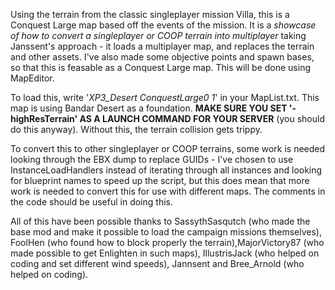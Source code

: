 Using the terrain from the classic singleplayer mission Villa, this is a Conquest Large map based off the events of the mission. It is a *showcase of how to convert a singleplayer or COOP terrain into multiplayer* taking Janssent's approach - it loads a multiplayer map, and replaces the terrain and other assets. I've also made some objective points and spawn bases, so that this is feasable as a Conquest Large map. This will be done using MapEditor.

To load this, write '*XP3_Desert ConquestLarge0 1*' in your MapList.txt. This map is using Bandar Desert as a foundation. 
**MAKE SURE YOU SET '-highResTerrain' AS A LAUNCH COMMAND FOR YOUR SERVER** (you should do this anyway). Without this, the terrain collision gets trippy.

To convert this to other singleplayer or COOP terrains, some work is needed looking through the EBX dump to replace GUIDs - I've chosen to use InstanceLoadHandlers instead of iterating through all instances and looking for blueprint names to speed up the script, but this does mean that more work is needed to convert this for use with different maps. The comments in the code should be useful in doing this.

All of this have been possible thanks to SassythSasqutch (who made the base mod and make it possible to load the campaign missions themselves), FoolHen (who found how to block properly the terrain),MajorVictory87 (who made possible to get Enlighten in such maps), IllustrisJack (who helped on coding and set different wind speeds), Jannsent and Bree_Arnold (who helped on coding).
